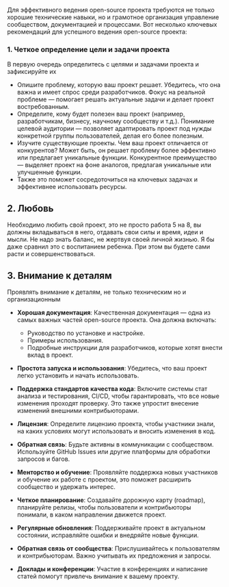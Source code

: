 
Для эффективного ведения open-source проекта требуются не только хорошие технические навыки, но и грамотное организация управление сообществом, документацией и процессами. Вот несколько ключевых рекомендаций для успешного ведения open-source проекта:


### 1. **Четкое определение цели и задачи проекта**
В первую очередь определитесь с целями и задачами проекта и зафиксируйте их


- Опишите проблему, которую ваш проект решает. Убедитесь, что она важна и имеет спрос среди разработчиков. Фокус на реальной проблеме — помогает решать актуальные задачи и делает проект востребованным.
- Определите, кому будет полезен ваш проект (например, разработчикам, бизнесу, научному сообществу и т.д.). Понимание целевой аудитории — позволяет адаптировать проект под нужды конкретной группы пользователей, делая его более полезным.
- Изучите существующие проекты. Чем ваш проект отличается от конкурентов? Может быть, он решает проблему более эффективно или предлагает уникальные функции. Конкурентное преимущество — выделяет проект на фоне аналогов, предлагая уникальные или улучшенные функции.
- Также это поможет сосредоточиться на ключевых задачах и эффективнее использовать ресурсы.

## 2. Любовь

Необходимо любить свой проект, это не просто работа 5 на 8, вы должны вкладываться в него, отдавать свои силы и время, идеи и мысли. Не надо знать баланс, не жертвуя своей личной жизнью. Я бы даже сравнил это с воспитанием ребенка. При этом вы будете сами расти и совершенствоваться.

## 3. Внимание к деталям

Проявлять внимание к деталям, не только техническим но и организационным

- **Хорошая документация**: Качественная документация — одна из самых важных частей open-source проекта. Она должна включать:
    - Руководство по установке и настройке.
    - Примеры использования.
    - Подробные инструкции для разработчиков, которые хотят внести вклад в проект.
- **Простота запуска и использования**: Убедитесь, что ваш проект легко установить и начать использовать.
- **Поддержка стандартов качества кода**: Включите системы стат анализа и тестирования, CI/CD, чтобы гарантировать, что все новые изменения проходят проверку. Это также упростит внесение изменений внешними контрибьюторами.
- **Лицензия**: Определите лицензию проекта, чтобы участники знали, на каких условиях могут использовать и вносить изменения в код. 


- **Обратная связь**: Будьте активны в коммуникации с сообществом. Используйте GitHub Issues или другие платформы для обработки запросов и багов.
- **Менторство и обучение**: Проявляйте поддержка новых участников и обучение их работе с проектом, это поможет расширить сообщество и удержать интерес.
- **Четкое планирование**: Создавайте дорожную карту (roadmap), планируйте релизы, чтобы пользователи и контрибьюторы понимали, в каком направлении движется проект.

- **Регулярные обновления**: Поддерживайте проект в актуальном состоянии, исправляйте ошибки и внедряйте новые функции.
- **Обратная связь от сообщества**: Прислушивайтесь к пользователям и контрибьюторам. Важно учитывать их предложения и запросы.

- **Доклады и конференции**: Участие в конференциях и написание статей помогут привлечь внимание к вашему проекту.